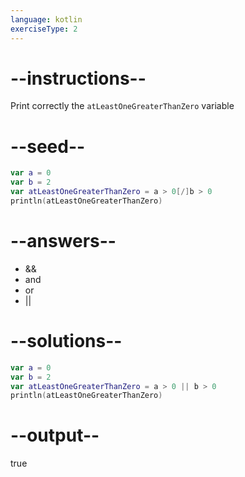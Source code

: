 ```yaml
---
language: kotlin
exerciseType: 2
---
```


# --instructions--

Print correctly the `atLeastOneGreaterThanZero` variable

# --seed--

```kotlin
var a = 0
var b = 2
var atLeastOneGreaterThanZero = a > 0[/]b > 0
println(atLeastOneGreaterThanZero)
```

# --answers--

-  && 
-  and 
-  or 
-  || 

# --solutions--

```kotlin
var a = 0
var b = 2
var atLeastOneGreaterThanZero = a > 0 || b > 0
println(atLeastOneGreaterThanZero)
```

# --output--

true

